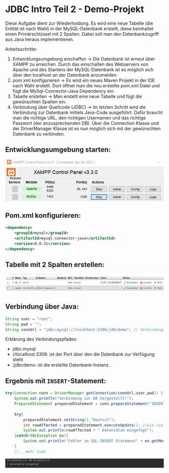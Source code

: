 # JDBC Intro Teil 2 - Demo-Projekt

Diese Aufgabe dient zur Wiederholdung. Es wird eine neue Tabelle (die Entität ist nach Wahl) in der MySQL-Datenbank erstellt, diese beinhaltet einen Primärschlüssel mit 2 Spalten. Dabei soll man den Datenbankzugriff aus Java heraus implementieren. 

Arbeitsschritte:

1. Entwicklungsumgebung erschaffen -> Die Datenbank ist erneut über XAMPP zu erreichen. Durch das einschalten des Webservers von Apache und des Startens der MySQL-Datenbank ist es möglich sich über den localhost an der Datenbank anzumelden. 
1. pom.xml konfigurieren -> Es wird ein neues Maven Projekt in der IDE nach Wahl erstellt. Dort öffnet man die neu erstellte pom.xml Datei und fügt die MySql-Connector-Java Dependency ein. 
1. Tabelle erstellen -> Man erstellt eine neue Tabelle und fügt die gewünschten Spalten ein.
1. Verbindung über Quellcode (JDBC) -> Im letzten Schritt wird die Verbindung zur Datenbank mittels Java-Code ausgeführt. Dafür braucht man die richtige URL, den richtigen Usernamen und das richtige Passwort (der anzusprechenden DB). Über die Connection Klasse und der DriverManager Klasse ist es nun möglich sich mit der gewünschten Datenbank zu verbinden. 

## Entwicklungsumgebung starten:

![xampp](images/xampp.png)

## Pom.xml konfigurieren:

```xml
<dependency>
    <groupId>mysql</groupId>
    <artifactId>mysql-connector-java</artifactId>
    <version>8.0.31</version>
</dependency>
```

## Tabelle mit 2 Spalten erstellen:

![kurs_tabelle](images/kurs_tabelle.png)

## Verbindung über Java:

```java
String user = "root";
String pwd = "";
String connUrl = "jdbc:mysql://localhost:3306/jdbcdemo"; // Verbindungs-URL
```

Erklärung des Verbindungspfades: 

* jdbc:mysql: 
* //localhost:3306: ist der Port über den die Datenbank zur Verfügung steht
* /jdbcdemo: ist die erstellte Datenbank-Instanz. 

## Ergebnis mit `INSERT`-Statement:

```java
try(Connection conn = DriverManager.getConnection(connUrl,user,pwd)) {
    System.out.println("Verbindung zur DB hergestellt!");
    PreparedStatement preparedStatement = conn.prepareStatement("INSERT INTO `kurs` (`id`, `name`) VALUES (NULL, ?)");

    try{
        preparedStatement.setString(1,"Deutsch");
        int rowAffected = preparedStatement.executeUpdate(); //wie viele Datensätze wurden verändert
        System.out.println(rowAffected + " Datensätze eingefügt");
    }catch(SQLException ex){
        System.out.println("Fehler im SQL-INSERT Statement" + ex.getMessage());
    }
    //...mehr Code
```

![ergebnis1](images/ergebnis1.png)
